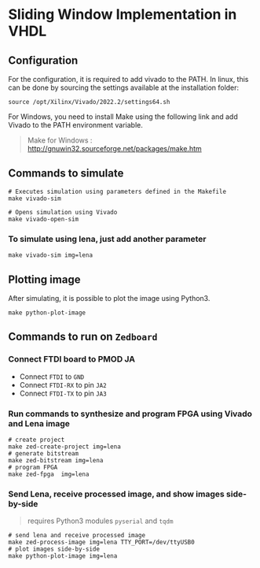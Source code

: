# Sliding Window Implementation in VHDL

## Configuration

For the configuration, it is required to add vivado to the PATH. In linux, this can be done by sourcing the settings available at the installation folder:
```
source /opt/Xilinx/Vivado/2022.2/settings64.sh
```

For Windows, you need to install Make using the following link and add Vivado to the PATH environment variable.

> Make for Windows : http://gnuwin32.sourceforge.net/packages/make.htm

## Commands to simulate

```
# Executes simulation using parameters defined in the Makefile
make vivado-sim

# Opens simulation using Vivado
make vivado-open-sim
```

### To simulate using lena, just add another parameter
```
make vivado-sim img=lena
```

## Plotting image

After simulating, it is possible to plot the image using Python3.

```
make python-plot-image
```

## Commands to run on `Zedboard`

### Connect FTDI board to PMOD JA
- Connect `FTDI` to `GND`
- Connect `FTDI-RX` to pin `JA2`
- Connect `FTDI-TX` to pin `JA3`

### Run commands to synthesize and program FPGA using Vivado and Lena image
```
# create project
make zed-create-project img=lena
# generate bitstream
make zed-bitstream img=lena
# program FPGA
make zed-fpga  img=lena
```

### Send Lena, receive processed image, and show images side-by-side
> requires Python3 modules `pyserial` and `tqdm`
```
# send lena and receive processed image
make zed-process-image img=lena TTY_PORT=/dev/ttyUSB0
# plot images side-by-side
make python-plot-image img=lena
```
